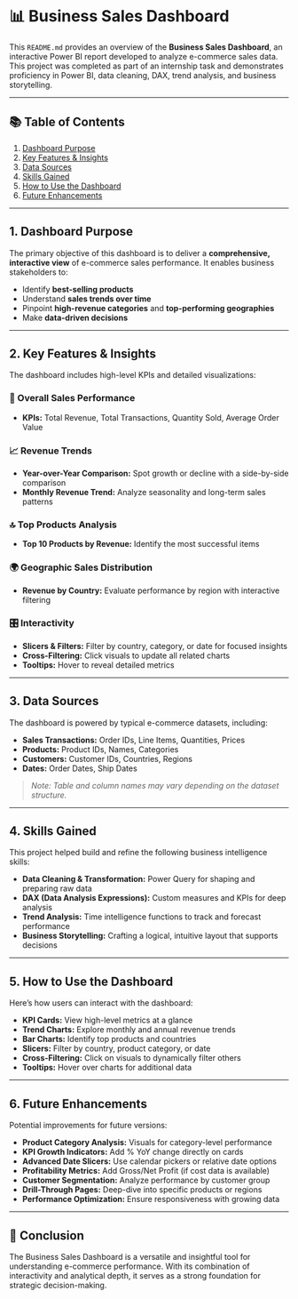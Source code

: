 # 📊 Business Sales Dashboard

This `README.md` provides an overview of the **Business Sales Dashboard**, an interactive Power BI report developed to analyze e-commerce sales data. This project was completed as part of an internship task and demonstrates proficiency in Power BI, data cleaning, DAX, trend analysis, and business storytelling.

---

## 📚 Table of Contents

1. [Dashboard Purpose](#1-dashboard-purpose)  
2. [Key Features & Insights](#2-key-features--insights)  
3. [Data Sources](#3-data-sources)  
4. [Skills Gained](#4-skills-gained)  
5. [How to Use the Dashboard](#5-how-to-use-the-dashboard)  
6. [Future Enhancements](#6-future-enhancements)

---

## 1. Dashboard Purpose

The primary objective of this dashboard is to deliver a **comprehensive, interactive view** of e-commerce sales performance. It enables business stakeholders to:

- Identify **best-selling products**
- Understand **sales trends over time**
- Pinpoint **high-revenue categories** and **top-performing geographies**
- Make **data-driven decisions**

---

## 2. Key Features & Insights

The dashboard includes high-level KPIs and detailed visualizations:

### 🧮 Overall Sales Performance
- **KPIs:** Total Revenue, Total Transactions, Quantity Sold, Average Order Value

### 📈 Revenue Trends
- **Year-over-Year Comparison:** Spot growth or decline with a side-by-side comparison
- **Monthly Revenue Trend:** Analyze seasonality and long-term sales patterns

### 🔝 Top Products Analysis
- **Top 10 Products by Revenue:** Identify the most successful items

### 🌍 Geographic Sales Distribution
- **Revenue by Country:** Evaluate performance by region with interactive filtering

### 🎛️ Interactivity
- **Slicers & Filters:** Filter by country, category, or date for focused insights
- **Cross-Filtering:** Click visuals to update all related charts
- **Tooltips:** Hover to reveal detailed metrics

---

## 3. Data Sources

The dashboard is powered by typical e-commerce datasets, including:

- **Sales Transactions:** Order IDs, Line Items, Quantities, Prices
- **Products:** Product IDs, Names, Categories
- **Customers:** Customer IDs, Countries, Regions
- **Dates:** Order Dates, Ship Dates

> _Note: Table and column names may vary depending on the dataset structure._

---

## 4. Skills Gained

This project helped build and refine the following business intelligence skills:

- **Data Cleaning & Transformation:** Power Query for shaping and preparing raw data
- **DAX (Data Analysis Expressions):** Custom measures and KPIs for deep analysis
- **Trend Analysis:** Time intelligence functions to track and forecast performance
- **Business Storytelling:** Crafting a logical, intuitive layout that supports decisions

---

## 5. How to Use the Dashboard

Here’s how users can interact with the dashboard:

- **KPI Cards:** View high-level metrics at a glance
- **Trend Charts:** Explore monthly and annual revenue trends
- **Bar Charts:** Identify top products and countries
- **Slicers:** Filter by country, product category, or date
- **Cross-Filtering:** Click on visuals to dynamically filter others
- **Tooltips:** Hover over charts for additional data

---

## 6. Future Enhancements

Potential improvements for future versions:

- **Product Category Analysis:** Visuals for category-level performance
- **KPI Growth Indicators:** Add % YoY change directly on cards
- **Advanced Date Slicers:** Use calendar pickers or relative date options
- **Profitability Metrics:** Add Gross/Net Profit (if cost data is available)
- **Customer Segmentation:** Analyze performance by customer group
- **Drill-Through Pages:** Deep-dive into specific products or regions
- **Performance Optimization:** Ensure responsiveness with growing data

---

## 🚀 Conclusion

The Business Sales Dashboard is a versatile and insightful tool for understanding e-commerce performance. With its combination of interactivity and analytical depth, it serves as a strong foundation for strategic decision-making.
